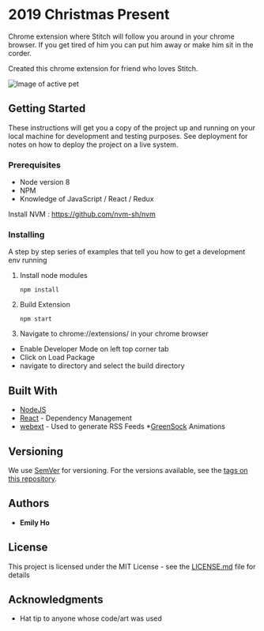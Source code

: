 # 2019 Christmas Present

Chrome extension where Stitch will follow you around in your chrome browser. If you get tired of him you can put him away or make him sit in the corder.

Created this chrome extension for friend who loves Stitch. 

![Image of active pet](https://github.com/ohylime/StitchChromePet/blob/master/images/stitch-stomp.gif?s=150)

## Getting Started

These instructions will get you a copy of the project up and running on your local machine for development and testing purposes. See deployment for notes on how to deploy the project on a live system.

### Prerequisites

- Node version 8
- NPM
- Knowledge of JavaScript / React / Redux

Install NVM : https://github.com/nvm-sh/nvm

### Installing

A step by step series of examples that tell you how to get a development env running

1. Install node modules
    ```
    npm install
    ```

2. Build Extension

    ``` 
    npm start
    ```

3. Navigate to chrome://extensions/  in your chrome browser
 - Enable Developer Mode on left top corner tab
 - Click on Load Package
 - navigate to directory and select the build directory


## Built With

* [NodeJS](https://nodejs.org) 
* [React](http://reactjs.org/) - Dependency Management
* [webext](https://github.com/tshaddix/webext-redux/wiki/Introduction) - Used to generate RSS Feeds
*[GreenSock](https://greensock.com) Animations

## Versioning

We use [SemVer](http://semver.org/) for versioning. For the versions available, see the [tags on this repository](https://github.com/your/project/tags). 

## Authors
* **Emily Ho** 

## License

This project is licensed under the MIT License - see the [LICENSE.md](LICENSE.md) file for details

## Acknowledgments
* Hat tip to anyone whose code/art was used
